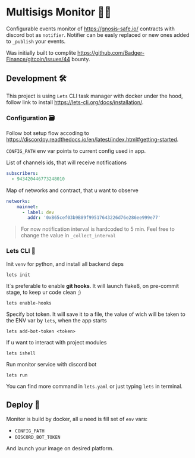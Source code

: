 # Multisigs Monitor 📡📄
Configurable events monitor of https://gnosis-safe.io/ contracts with discord bot as `notifier`.
Notifier can be easly replaced or new ones added to `_publish` your events.

Was initially built to complite https://github.com/Badger-Finance/gitcoin/issues/44 bounty.

## Development 🛠
This project is using `Lets` CLI task manager with docker under the hood, follow link to install
https://lets-cli.org/docs/installation/.

### Configuration 🗃
Follow bot setup flow accoding to https://discordpy.readthedocs.io/en/latest/index.html#getting-started.

`CONFIG_PATH` env var points to current config used in app. 

List of channels ids, that will receive notifications
```yaml
subscribers:
  - 943420446773248010
```

Map of networks and contract, that u want to observe
```yaml
networks:
    mainnet:
      - label: dev
        addr: '0xB65cef03b9B89f99517643226d76e286ee999e77'
```

> For now notification interval is hardcoded to 5 min. Feel free to change the value in
> `_collect_interval`

### Lets CLI 🖤
Init `venv` for python, and install all backend deps
```shell
lets init
```

It`s preferable to enable **git hooks**. It will launch flake8,
on pre-commit stage, to keep ur code clean ;)
```shell
lets enable-hooks
```

Specify bot token. It will save it to a file,
the value of wich will be taken to the ENV var by `lets`, when the app starts
```shell
lets add-bot-token <token>
```

If u want to interact with project modules
```shell
lets ishell
```

Run monitor service with discord bot
```shell
lets run
```
You can find more command in `lets.yaml` or just typing `lets` in terminal.

## Deploy 🚀
Monitor is build by docker, all u need is fill set of `env` vars:
- `CONFIG_PATH`
- `DISCORD_BOT_TOKEN`

And launch your image on desired platform.
